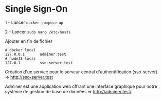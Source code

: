 Single Sign-On
========

1 - Lancer
```docker compose up```

2 - Lancer
```sudo nano /etc/hosts```

Ajouter en fin de fichier
```
# docker local
127.0.0.1       adminer.test
# nodeJS local
127.0.1         sso-server.test
```

Création d'un service pour le serveur central d'authentification (sso-server) => http://sso-server.test

Adminer est une application web offrant une interface graphique pour notre système de gestion de base de données => http://adminer.test/